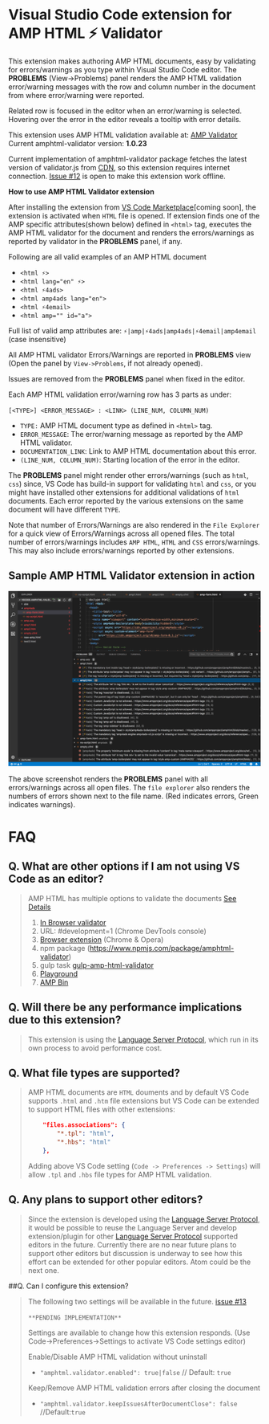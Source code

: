 # Visual Studio Code extension for AMP HTML ⚡ Validator

This extension makes authoring AMP HTML documents, easy by validating for
errors/warnings as you type within Visual Studio Code editor.
The **PROBLEMS** (View->Problems) panel renders the
AMP HTML validation error/warning messages with the row and column number in
the document from where error/warning were reported.

Related row is focused in the editor when an error/warning is selected.
Hovering over the error in the editor reveals a tooltip with error details.

This extension uses AMP HTML validation available at:
[AMP Validator](https://www.npmjs.com/package/amphtml-validator)
Current amphtml-validator version: **1.0.23**

Current implementation of amphtml-validator package fetches the latest version
of validator.js from [CDN](https://cdn.ampproject.org/v0/validator.js), so
this extension requires internet connection.
[Issue #12](https://github.com/diparikh-project/vscode-amphtml-validator/issues/12) is open to make this extension work offline.

**How to use AMP HTML Validator extension**

After installing the extension from
[VS Code Marketplace](https://marketplace.visualstudio.com/VSCode)[coming soon], the
extension is activated when `HTML` file is opened. If extension finds one of
the AMP specific attributes(shown below) defined in `<html>` tag, executes the
AMP HTML validator for the document and renders the errors/warnings as
reported by validator in the **PROBLEMS** panel, if any.

Following are all valid examples of an AMP HTML document
 - `<html ⚡>`
 - `<html lang="en" ⚡>`
 - `<html ⚡4ads>`
 - `<html amp4ads lang="en">`
 - `<html ⚡4email>`
 - `<html amp="" id="a">`

Full list of valid amp attributes are:
`⚡|amp|⚡4ads|amp4ads|⚡4email|amp4email` (case insensitive)

All AMP HTML validator Errors/Warnings are reported in **PROBLEMS** view
(Open the panel by `View->Problems`, if not already opened).

Issues are removed from the **PROBLEMS** panel when fixed in the editor.

Each AMP HTML validation error/warning row has 3 parts as under:

`[<TYPE>] <ERROR_MESSAGE> : <LINK> (LINE_NUM, COLUMN_NUM)`

- `TYPE:` AMP HTML document type as defined in `<html>` tag.
- `ERROR_MESSAGE`: The error/warning message as reported by the AMP HTML validator.
- `DOCUMENTATION_LINK`: Link to AMP HTML documentation about this error.
- `(LINE_NUM, COLUMN_NUM)`: Starting location of the error in the editor.

The **PROBLEMS** panel might render other errors/warnings
(such as `html`, `css`) since, VS Code has build-in support for validating
`html` and `css`, or you might have installed other extensions for
additional validations of `html` documents. Each error reported by the
various extensions on the same document will have different `TYPE`.

Note that number of Errors/Warnings are also rendered in the `File Explorer`
for a quick view of Errors/Warnings across all opened files. The total
number of errors/warnings includes `AMP HTML`, `HTML` and `CSS`
errors/warnings. This may also include errors/warnings reported by other
extensions.

## Sample AMP HTML Validator extension in action

![Validator extension in action](./image/amp-intro.png)

The above screenshot renders the **PROBLEMS** panel with all errors/warnings
across all open files. The `file explorer` also renders the numbers of
errors shown next to the file name.
(Red indicates errors, Green indicates warnings).

# FAQ

## Q. What are other options if I am not using VS Code as an editor?
  > AMP HTML has multiple options to validate the documents
  > [See Details](https://www.ampproject.org/docs/fundamentals/validate)
  > 1. [In Browser validator](https://validator.ampproject.org/)
  > 2. URL: #development=1 (Chrome DevTools console)
  > 3. [Browser extension](https://chrome.google.com/webstore/detail/amp-validator/nmoffdblmcmgeicmolmhobpoocbbmknc?hl=en) (Chrome & Opera)
  > 4. npm package (https://www.npmjs.com/package/amphtml-validator)
  > 5. gulp task [gulp-amp-html-validator](https://www.npmjs.com/package/gulp-amphtml-validator)
  > 6. [Playground](https://ampbyexample.com/playground/)
  > 7. [AMP Bin](https://ampb.in/)

## Q. Will there be any performance implications due to this extension?
  > This extension is using the [Language Server Protocol](https://microsoft.github.io/language-server-protocol/),
  > which run in its own process to avoid performance cost.

## Q. What file types are supported?

  > AMP HTML documents are `HTML` douments and by default VS Code supports
  > `.html` and `.htm` file extensions but VS Code can be extended to support
  > HTML files with other extensions:
  >
  > ```json
  >     "files.associations": {
  >         "*.tpl": "html",
  >         "*.hbs": "html"
  >     },
  > ```
  > Adding above VS Code setting (`Code -> Preferences -> Settings`)
  > will allow `.tpl` and `.hbs` file types for AMP HTML validation.
  >

## Q. Any plans to support other editors?
  > Since the extension is developed using the [Language Server Protocol](https://microsoft.github.io/language-server-protocol/), it would be possible
  > to reuse the Language Server and develop extension/plugin for other
  > [Language Server Protocol](https://microsoft.github.io/language-server-protocol/)
  > supported editors in the future.
  > Currently there are no near future plans to support other editors but
  > discussion is underway to see how this effort can be extended for other
  > popular editors. Atom could be the next one.

##Q. Can I configure this extension?
  >
  > The following two settings will be available in the future.
  > [issue #13](https://github.com/diparikh-project/vscode-amphtml-validator/issues/13)
  >
  > `**PENDING IMPLEMENTATION**`
  >
  > Settings are available to change how this extension responds.
  > (Use Code->Preferences->Settings to activate VS Code settings editor)
  >
  > Enable/Disable AMP HTML validation without uninstall
  > * `"amphtml.validator.enabled": true|false` // Default: `true`
  >
  > Keep/Remove AMP HTML validation errors after closing the document
  > * `"amphtml.validator.keepIssuesAfterDocumentClose": false` //Default:`true`

